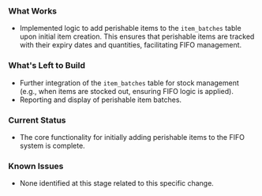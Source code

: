 ### What Works
- Implemented logic to add perishable items to the `item_batches` table upon initial item creation. This ensures that perishable items are tracked with their expiry dates and quantities, facilitating FIFO management.

### What's Left to Build
- Further integration of the `item_batches` table for stock management (e.g., when items are stocked out, ensuring FIFO logic is applied).
- Reporting and display of perishable item batches.

### Current Status
- The core functionality for initially adding perishable items to the FIFO system is complete.

### Known Issues
- None identified at this stage related to this specific change.
